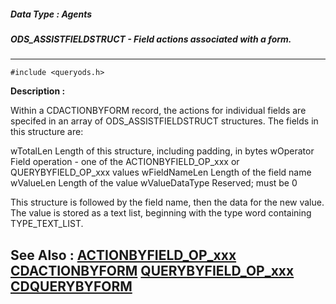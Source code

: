 ##### Data Type : Agents
##### ODS_ASSISTFIELDSTRUCT - Field actions associated with a form.
---
```
#include <queryods.h>
```
**Description :**

Within a CDACTIONBYFORM record, the actions for individual fields are specifed 
in an array of ODS_ASSISTFIELDSTRUCT structures.  The fields in this structure 
are:

wTotalLen  Length of this structure, including padding, in bytes
wOperator  Field operation - one of the ACTIONBYFIELD_OP_xxx or 
QUERYBYFIELD_OP_xxx values
wFieldNameLen Length of the field name
wValueLen  Length of the value
wValueDataType Reserved;  must be 0

This structure is followed by the field name, then the data for the new value.  
The value is stored as a text list, beginning with the type word containing 
TYPE_TEXT_LIST.

**See Also :**
[ACTIONBYFIELD_OP_xxx](/reference/Symb/ACTIONBYFIELD_OP_xxx)
[CDACTIONBYFORM](/reference/Data/CDACTIONBYFORM)
[QUERYBYFIELD_OP_xxx](/reference/Symb/QUERYBYFIELD_OP_xxx)
[CDQUERYBYFORM](/reference/Data/CDQUERYBYFORM)
---
